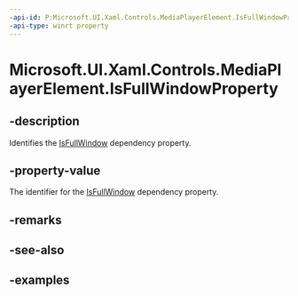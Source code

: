 ```yaml
---
-api-id: P:Microsoft.UI.Xaml.Controls.MediaPlayerElement.IsFullWindowProperty
-api-type: winrt property
---
```


# Microsoft.UI.Xaml.Controls.MediaPlayerElement.IsFullWindowProperty

<!--
public static Microsoft.UI.Xaml.DependencyProperty IsFullWindowProperty { get; }
-->


## -description
Identifies the [IsFullWindow](mediaplayerelement_isfullwindow.md) dependency property.

## -property-value
The identifier for the [IsFullWindow](mediaplayerelement_isfullwindow.md) dependency property.

## -remarks

## -see-also

## -examples



